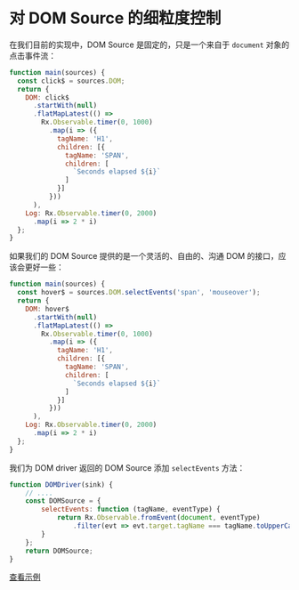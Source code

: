 # 对 DOM Source 的细粒度控制

在我们目前的实现中，DOM Source 是固定的，只是一个来自于 `document` 对象的点击事件流：

```js
function main(sources) {
  const click$ = sources.DOM;
  return {
    DOM: click$
      .startWith(null)
      .flatMapLatest(() =>
        Rx.Observable.timer(0, 1000)
          .map(i => ({
            tagName: 'H1',
            children: [{
              tagName: 'SPAN',
              children: [
                `Seconds elapsed ${i}`
              ]
            }]
          }))
      ),
    Log: Rx.Observable.timer(0, 2000)
      .map(i => 2 * i)
  };
}
```

如果我们的 DOM Source 提供的是一个灵活的、自由的、沟通 DOM 的接口，应该会更好一些：

```js
function main(sources) {
  const hover$ = sources.DOM.selectEvents('span', 'mouseover');
  return {
    DOM: hover$
      .startWith(null)
      .flatMapLatest(() =>
        Rx.Observable.timer(0, 1000)
          .map(i => ({
            tagName: 'H1',
            children: [{
              tagName: 'SPAN',
              children: [
                `Seconds elapsed ${i}`
              ]
            }]
          }))
      ),
    Log: Rx.Observable.timer(0, 2000)
      .map(i => 2 * i)
  };
}
```

我们为 DOM driver 返回的 DOM Source 添加 `selectEvents` 方法：

```js
function DOMDriver(sink) {
    // ....
    const DOMSource = {
        selectEvents: function (tagName, eventType) {
            return Rx.Observable.fromEvent(document, eventType)
                .filter(evt => evt.target.tagName === tagName.toUpperCase())
        }
    };
    return DOMSource;
}
```

[查看示例](http://jsbin.com/nuhisuy/33/edit?js,output)
